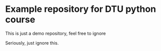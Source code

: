 # Example repository for DTU python course

This is just a demo repository, feel free to ignore

Seriously, just ignore this.
